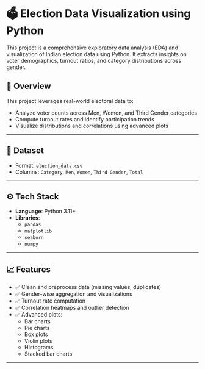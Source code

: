 # 🗳️ Election Data Visualization using Python

This project is a comprehensive exploratory data analysis (EDA) and visualization of Indian election data using Python. It extracts insights on voter demographics, turnout ratios, and category distributions across gender.

## 📌 Overview

This project leverages real-world electoral data to:
- Analyze voter counts across Men, Women, and Third Gender categories
- Compute turnout rates and identify participation trends
- Visualize distributions and correlations using advanced plots

---

## 📂 Dataset

- Format: `election_data.csv`
- Columns: `Category`, `Men`, `Women`, `Third Gender`, `Total`

---

## ⚙️ Tech Stack

- **Language**: Python 3.11+
- **Libraries**:
  - `pandas`
  - `matplotlib`
  - `seaborn`
  - `numpy`

---
## 📈 Features

- ✅ Clean and preprocess data (missing values, duplicates)
- ✅ Gender-wise aggregation and visualizations
- ✅ Turnout rate computation
- ✅ Correlation heatmaps and outlier detection
- ✅ Advanced plots:
  - Bar charts
  - Pie charts
  - Box plots
  - Violin plots
  - Histograms
  - Stacked bar charts

---




